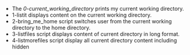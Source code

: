 * The _0-current\_working\_directory_ prints my current working directory.
* 1-listit displays content on the current working directory.
* 2-bring_me_home script switches user from the current working directory to the home directory.
* 3-listfiles script displays content of current directory in long format.
* 4-listmorefiles script display all current directory content including hidden